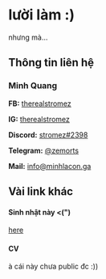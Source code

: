 # lười làm :)
  nhưng mà...
## Thông tin liên hệ
### **Minh Quang**
**FB:** [therealstromez](https://fb.com/therealstromez)

**IG:** [therealstromez](https://instagram.com/therealstromez)

**Discord:** [stromez#2398](https://discordapp.com/users/457802322190401546)

**Telegram:** [@zemorts](https://t.me/zemorts)

**Mail:** info@minhlacon.ga

## Vài link khác
#### Sinh nhật này <(")
[here](https://minhlacon.ga/birthday)
#### CV
à cái này chưa public đc :))
